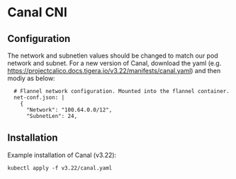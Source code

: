 # Canal CNI

## Configuration

The network and subnetlen values should be changed to match our pod network and subnet. For a new version of Canal,
download the yaml (e.g. https://projectcalico.docs.tigera.io/v3.22/manifests/canal.yaml) and then modiy as below:

```
  # Flannel network configuration. Mounted into the flannel container.
  net-conf.json: |
    {
      "Network": "100.64.0.0/12",
      "SubnetLen": 24,
```

## Installation

Example installation of Canal (v3.22):

```
kubectl apply -f v3.22/canal.yaml
```
